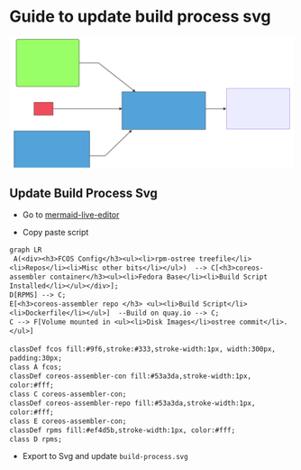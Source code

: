 # Guide to update build process svg

![Alt build process](./build-process.svg)


## Update Build Process Svg

* Go to [mermaid-live-editor](https://mermaidjs.github.io/mermaid-live-editor)

* Copy paste script

```mermaid
graph LR
 A(<div><h3>FCOS Config</h3><ul><li>rpm-ostree treefile</li><li>Repos</li><li>Misc other bits</li></ul>)  --> C[<h3>coreos-assembler container</h3><ul><li>Fedora Base</li><li>Build Script Installed</li></ul></div>];
D[RPMS] --> C;
E[<h3>coreos-assembler repo </h3> <ul><li>Build Script</li><li>Dockerfile</li></ul>]  --Build on quay.io --> C;
C --> F[Volume mounted in <ul><li>Disk Images</li>ostree commit</li>.</ul>]

classDef fcos fill:#9f6,stroke:#333,stroke-width:1px, width:300px, padding:30px;
class A fcos;
classDef coreos-assembler-con fill:#53a3da,stroke-width:1px, color:#fff;
class C coreos-assembler-con;
classDef coreos-assembler-repo fill:#53a3da,stroke-width:1px, color:#fff;
class E coreos-assembler-con;
classDef rpms fill:#ef4d5b,stroke-width:1px, color:#fff;
class D rpms;
```

* Export to Svg and update `build-process.svg`